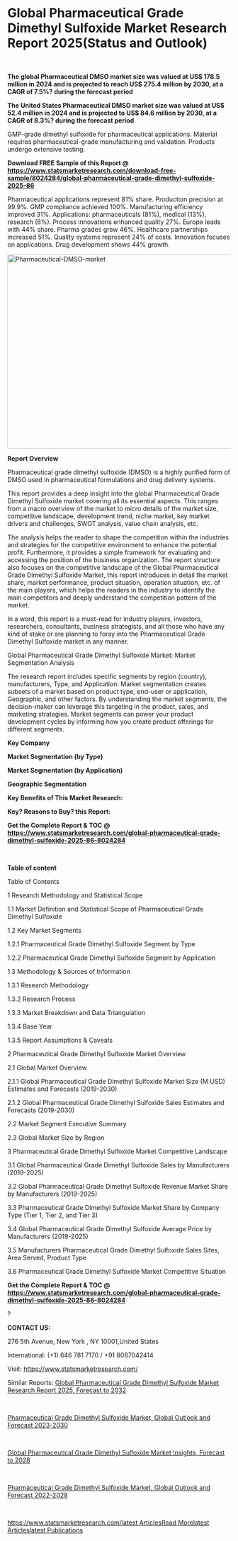 <h1>Global Pharmaceutical Grade Dimethyl Sulfoxide Market Research Report 2025(Status and Outlook)</h1><br/><p><strong>The global Pharmaceutical DMSO market size was valued at US$ 178.5 million in 2024 and is projected to reach US$ 275.4 million by 2030, at a <strong>CAGR</strong> of 7.5%? during the forecast period</strong></p>
 
 
 
 <p><strong>The United States Pharmaceutical DMSO market size was valued at US$ 52.4 million in 2024 and is projected to US$ 84.6 million by 2030, at a <strong>CAGR</strong> of 8.3%? during the forecast period</strong></p>
 
 
 
 <p>GMP-grade dimethyl sulfoxide for pharmaceutical applications. Material requires pharmaceutical-grade manufacturing and validation. Products undergo extensive testing.</p>
 
 
 
 <p><strong>Download FREE Sample of this Report @ <a href="https://www.statsmarketresearch.com/download-free-sample/8024284/global-pharmaceutical-grade-dimethyl-sulfoxide-2025-86">https://www.statsmarketresearch.com/download-free-sample/8024284/global-pharmaceutical-grade-dimethyl-sulfoxide-2025-86</a></strong></p>
 
 
 
 <p>Pharmaceutical applications represent 81% share. Production precision at 99.9%. GMP compliance achieved 100%. Manufacturing efficiency improved 31%. Applications: pharmaceuticals (81%), medical (13%), research (6%). Process innovations enhanced quality 27%. Europe leads with 44% share. Pharma grades grew 46%. Healthcare partnerships increased 51%. Quality systems represent 24% of costs. Innovation focuses on applications. Drug development shows 44% growth.</p>
 
 
 
 <p><img alt="Pharmaceutical-DMSO-market" src="https://www.grandresearchstore.com/assets/report-images/Pharmaceutical_DMSO_market.png" style="width: 730px; height: 438px;" /></p>
 
 
 
 <p><strong>Report Overview</strong></p>
 
 
 
 <p>Pharmaceutical grade dimethyl sulfoxide (DMSO) is a highly purified form of DMSO used in pharmaceutical formulations and drug delivery systems.</p>
 
 
 
 <p>This report provides a deep insight into the global Pharmaceutical Grade Dimethyl Sulfoxide market covering all its essential aspects. This ranges from a macro overview of the market to micro details of the market size, competitive landscape, development trend, niche market, key market drivers and challenges, SWOT analysis, value chain analysis, etc.</p>
 
 
 
 <p>The analysis helps the reader to shape the competition within the industries and strategies for the competitive environment to enhance the potential profit. Furthermore, it provides a simple framework for evaluating and accessing the position of the business organization. The report structure also focuses on the competitive landscape of the Global Pharmaceutical Grade Dimethyl Sulfoxide Market, this report introduces in detail the market share, market performance, product situation, operation situation, etc. of the main players, which helps the readers in the industry to identify the main competitors and deeply understand the competition pattern of the market.</p>
 
 
 
 <p>In a word, this report is a must-read for industry players, investors, researchers, consultants, business strategists, and all those who have any kind of stake or are planning to foray into the Pharmaceutical Grade Dimethyl Sulfoxide market in any manner.</p>
 
 
 
 <p>Global Pharmaceutical Grade Dimethyl Sulfoxide Market: Market Segmentation Analysis</p>
 
 
 
 <p>The research report includes specific segments by region (country), manufacturers, Type, and Application. Market segmentation creates subsets of a market based on product type, end-user or application, Geographic, and other factors. By understanding the market segments, the decision-maker can leverage this targeting in the product, sales, and marketing strategies. Market segments can power your product development cycles by informing how you create product offerings for different segments.</p>
 
 
 
 <p><strong>Key Company</strong></p>
 
 
 
 <p><strong>Market Segmentation (by Type)</strong></p>
 
 
 
 <p><strong>Market Segmentation (<strong>by Application</strong>)</strong></p>
 
 
 
 <p><strong>Geographic Segmentation</strong></p>
 
 
 
 <p><strong>Key Benefits of This Market Research:</strong></p>
 
 
 
 <p><strong>Key? <strong>Reasons to Buy</strong>? this Report:</strong></p>
 
 
 
 <div><b>Get the Complete Report & TOC @ <a href="https://www.statsmarketresearch.com/global-pharmaceutical-grade-dimethyl-sulfoxide-2025-86-8024284">https://www.statsmarketresearch.com/global-pharmaceutical-grade-dimethyl-sulfoxide-2025-86-8024284</a></b></div>
 
 
 
 <p><br />
 
 <b>Table of content</b></p>
 
 
 
 <p>Table of Contents<br />
 
 1 Research Methodology and Statistical Scope<br />
 
 1.1 Market Definition and Statistical Scope of Pharmaceutical Grade Dimethyl Sulfoxide<br />
 
 1.2 Key Market Segments<br />
 
 1.2.1 Pharmaceutical Grade Dimethyl Sulfoxide Segment by Type<br />
 
 1.2.2 Pharmaceutical Grade Dimethyl Sulfoxide Segment by Application<br />
 
 1.3 Methodology & Sources of Information<br />
 
 1.3.1 Research Methodology<br />
 
 1.3.2 Research Process<br />
 
 1.3.3 Market Breakdown and Data Triangulation<br />
 
 1.3.4 Base Year<br />
 
 1.3.5 Report Assumptions & Caveats<br />
 
 2 Pharmaceutical Grade Dimethyl Sulfoxide Market Overview<br />
 
 2.1 Global Market Overview<br />
 
 2.1.1 Global Pharmaceutical Grade Dimethyl Sulfoxide Market Size (M USD) Estimates and Forecasts (2019-2030)<br />
 
 2.1.2 Global Pharmaceutical Grade Dimethyl Sulfoxide Sales Estimates and Forecasts (2019-2030)<br />
 
 2.2 Market Segment Executive Summary<br />
 
 2.3 Global Market Size by Region<br />
 
 3 Pharmaceutical Grade Dimethyl Sulfoxide Market Competitive Landscape<br />
 
 3.1 Global Pharmaceutical Grade Dimethyl Sulfoxide Sales by Manufacturers (2019-2025)<br />
 
 3.2 Global Pharmaceutical Grade Dimethyl Sulfoxide Revenue Market Share by Manufacturers (2019-2025)<br />
 
 3.3 Pharmaceutical Grade Dimethyl Sulfoxide Market Share by Company Type (Tier 1, Tier 2, and Tier 3)<br />
 
 3.4 Global Pharmaceutical Grade Dimethyl Sulfoxide Average Price by Manufacturers (2019-2025)<br />
 
 3.5 Manufacturers Pharmaceutical Grade Dimethyl Sulfoxide Sales Sites, Area Served, Product Type<br />
 
 3.6 Pharmaceutical Grade Dimethyl Sulfoxide Market Competitive Situation</p>
 
 
 
 <div><b>Get the Complete Report & TOC @ <a href="https://www.statsmarketresearch.com/global-pharmaceutical-grade-dimethyl-sulfoxide-2025-86-8024284">https://www.statsmarketresearch.com/global-pharmaceutical-grade-dimethyl-sulfoxide-2025-86-8024284</a></b></div>
 
 
 
 <p>? </p>
 
 
 
 <p><b>CONTACT US:</b><br />
 
 276 5th Avenue, New York , NY 10001,United States<br />
 
 International: (+1) 646 781 7170 / +91 8087042414<br />
 
 Visit: <a href="https://www.statsmarketresearch.com/">https://www.statsmarketresearch.com/</a><br />
 
 Similar Reports: <a href="https://www.statsmarketresearch.com/global-pharmaceutical-grade-dimethyl-sulfoxide-2025-86-8024284">Global Pharmaceutical Grade Dimethyl Sulfoxide Market Research Report 2025, Forecast to 2032</a><br />
 
 <br />
 
 <a href="https://www.statsmarketresearch.com/global-pharmaceutical-grade-dimethyl-sulfoxide-2025-86-8024284">Pharmaceutical Grade Dimethyl Sulfoxide Market, Global Outlook and Forecast 2023-2030</a><br />
 
 <br />
 
 <a href="https://www.statsmarketresearch.com/global-pharmaceutical-grade-dimethyl-sulfoxide-2025-86-8024284">Global Pharmaceutical Grade Dimethyl Sulfoxide Market Insights, Forecast to 2028</a><br />
 
 <br />
 
 <a href="https://www.statsmarketresearch.com/global-pharmaceutical-grade-dimethyl-sulfoxide-2025-86-8024284">Pharmaceutical Grade Dimethyl Sulfoxide Market, Global Outlook and Forecast 2022-2028</a><br />
 
 <br />
 
 <a href="https://gyeongbokgung.com">https://www.statsmarketresearch.com/</a><a href="https://hallyeomaritime.com">latest Articles</a><a href="https://jingwansa.com">Read More</a><a href="https://nguoiviet.jp/">latest Articles</a><a href="https://www.intelmarketresearch.com/">latest Publications</a></p>